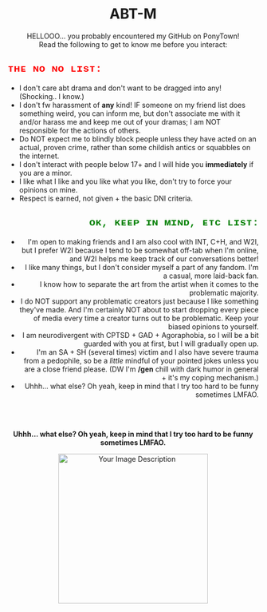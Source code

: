 <div align="center">
  <h1>ABT-M</h1>
  <p>HELLOOO... you probably encountered my GitHub on PonyTown!<br>
  Read the following to get to know me before you interact:</p>
</div>

<div align="left">
  <h2 style="color: red; font-family: 'Courier New', Courier, monospace;">ᴛʜᴇ ɴᴏ ɴᴏ ʟɪsᴛ:</h2>
  <ul>
    <li>I don't care abt drama and don't want to be dragged into any! (Shocking.. I know.)</li>
    <li>I don't fw harassment of <strong>any</strong> kind! IF someone on my friend list does something weird, you can inform me, but don't associate me with it and/or harass me and keep me out of your dramas; I am NOT responsible for the actions of others.</li>
    <li>Do NOT expect me to blindly block people unless they have acted on an actual, proven crime, rather than some childish antics or squabbles on the internet.</li>
    <li>I don't interact with people below 17+ and I will hide you <strong>immediately</strong> if you are a minor.</li>
    <li>I like what I like and you like what you like, don't try to force your opinions on mine.</li>
    <li>Respect is earned, not given + the basic DNI criteria.</li>
  </ul>
</div>

<div align="right">
  <h2 style="color: green; font-family: 'Courier New', Courier, monospace;">ᴏᴋ, ᴋᴇᴇᴘ ɪɴ ᴍɪɴᴅ, ᴇᴛᴄ ʟɪsᴛ:</h2>
  <ul>
    <li>I'm open to making friends and I am also cool with INT, C+H, and W2I, but I prefer W2I because I tend to be somewhat off-tab when I'm online, and W2I helps me keep track of our conversations better!</li>
    <li>I like many things, but I don't consider myself a part of any fandom. I'm a casual, more laid-back fan.</li>
    <li>I know how to separate the art from the artist when it comes to the problematic majority.</li>
    <li>I do NOT support any problematic creators just because I like something they've made. And I'm certainly NOT about to start dropping every piece of media every time a creator turns out to be problematic. Keep your biased opinions to yourself.</li>
    <li>I am neurodivergent with CPTSD + GAD + Agoraphobia, so I will be a bit guarded with you at first, but I will gradually open up.</li>
    <li>I'm an SA + SH (several times) victim and I also have severe trauma from a pedophile, so be a <em>little</em> mindful of your pointed jokes unless you are a close friend please. (DW I'm <strong>/gen</strong> chill with dark humor in general + it's my coping mechanism.)</li>
    <li>Uhhh... what else? Oh yeah, keep in mind that I try too hard to be funny sometimes LMFAO.</li>
  </ul>
</div>

<!-- Added spacing -->
<br><br>

<div align="center">
  <p><strong>Uhhh... what else? Oh yeah, keep in mind that I try too hard to be funny sometimes LMFAO.</strong></p>
  <img src="https://i.imgur.com/63uaJvl.png" alt="Your Image Description" width="300">
</div>
